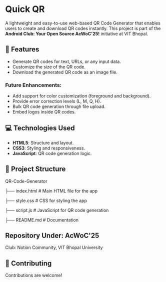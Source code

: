 # Quick QR

A lightweight and easy-to-use web-based QR Code Generator that enables users to create and download QR codes instantly. This project is part of the **Android Club: Your Open Source AcWoC'25!** initiative at VIT Bhopal.

## 🚀 Features

- Generate QR codes for text, URLs, or any input data.
- Customize the size of the QR code.
- Download the generated QR code as an image file.

### Future Enhancements:
- Add support for color customization (foreground and background).
- Provide error correction levels (L, M, Q, H).
- Bulk QR code generation through file upload.
- Embed logos inside QR codes.

## 💻 Technologies Used

- **HTML5**: Structure and layout.
- **CSS3**: Styling and responsiveness.
- **JavaScript**: QR code generation logic.

## 📂 Project Structure
QR-Code-Generator

├── index.html     # Main HTML file for the app 

├── style.css      # CSS for styling the app 

├── script.js      # JavaScript for QR code generation

├── README.md      # Documentation

## Repository Under: AcWoC'25
Club: Notion Community, VIT Bhopal University


## 🤝 Contributing

Contributions are welcome! 



